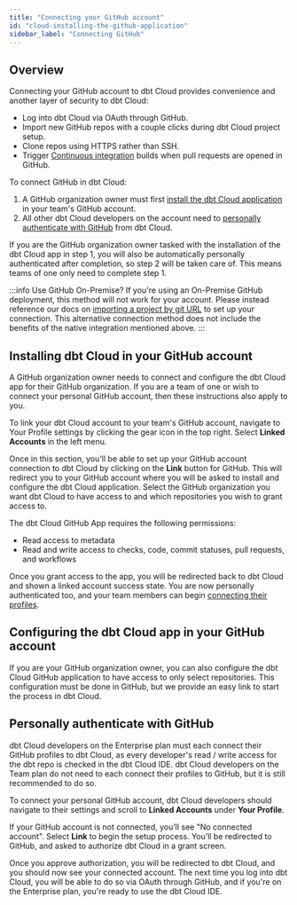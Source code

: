 ```yaml
---
title: "Connecting your GitHub account"
id: "cloud-installing-the-github-application"
sidebar_label: "Connecting GitHub"
---
```


## Overview

Connecting your GitHub account to dbt Cloud provides convenience and another layer of security to dbt Cloud:
- Log into dbt Cloud via OAuth through GitHub.
- Import new GitHub repos with a couple clicks during dbt Cloud project setup.
- Clone repos using HTTPS rather than SSH.
- Trigger [Continuous integration](cloud-enabling-continuous-integration-with-github) builds when pull requests are opened in GitHub.


To connect GitHub in dbt Cloud:
1. A GitHub organization owner must first [install the dbt Cloud application](/cloud-installing-the-github-application#installing-dbt-cloud-in-your-github-account) in your team's GitHub account.
2. All other dbt Cloud developers on the account need to [personally authenticate with GitHub](/cloud-installing-the-github-application#personally-authenticate-with-github) from dbt Cloud.

If you are the GitHub organization owner tasked with the installation of the dbt Cloud app in step 1, you will also be automatically personally authenticated after completion, so step 2 will be taken care of. This means teams of one only need to complete step 1.

:::info Use GitHub On-Premise?
If you're using an On-Premise GitHub deployment, this method will not work for your account. Please instead reference our 
docs on [importing a project by git URL](docs/dbt-cloud/cloud-configuring-dbt-cloud/cloud-import-a-project-by-git-url#github) to set up your connection. This alternative connection method does not include the benefits of the native integration mentioned above.
:::

## Installing dbt Cloud in your GitHub account

A GitHub organization owner needs to connect and configure the dbt Cloud app for their GitHub organization. If you are a team of one or wish to connect your personal GitHub account, then these instructions also apply to you.

To link your dbt Cloud account to your team's GitHub account, navigate to Your Profile settings by clicking the gear icon in the top right. Select **Linked Accounts** in the left menu. 

<Lightbox src="/img/docs/dbt-cloud/cloud-configuring-dbt-cloud/connecting-github/github-connect.gif" title="Navigated to Linked Accounts under your profile"/>

Once in this section, you'll be able to set up your GitHub account connection to dbt Cloud by clicking on the **Link** button for GitHub. This will redirect you to your GitHub account where you will be asked to install and configure the dbt Cloud application. Select the GitHub organization you want dbt Cloud to have access to and which repositories you wish to grant access to.

<Lightbox src="/img/docs/dbt-cloud/cloud-configuring-dbt-cloud/connecting-github/github-app-install.png" title="Installing the dbt Cloud application into a GitHub organization"/>

The dbt Cloud GitHub App requires the following permissions:
- Read access to metadata
- Read and write access to checks, code, commit statuses, pull requests, and workflows

Once you grant access to the app, you will be redirected back to dbt Cloud and shown a linked account success state. You are now personally authenticated too, and your team members can begin [connecting their profiles](/cloud-installing-the-github-application#personally-authenticate-with-github).

## Configuring the dbt Cloud app in your GitHub account
If you are your GitHub organization owner, you can also configure the dbt Cloud GitHub application to have access to only select repositories. This configuration must be done in GitHub, but we provide an easy link to start the process in dbt Cloud. 
<Lightbox src="/img/docs/dbt-cloud/cloud-configuring-dbt-cloud/connecting-github/configure-github.png" title="Configuring the dbt Cloud app"/>

## Personally authenticate with GitHub
dbt Cloud developers on the Enterprise plan must each connect their GitHub profiles to dbt Cloud, as every developer's read / write access for the dbt repo is checked in the dbt Cloud IDE. dbt Cloud developers on the Team plan do not need to each connect their profiles to GitHub, but it is still recommended to do so. 

To connect your personal GitHub account, dbt Cloud developers should navigate to their settings and scroll to **Linked Accounts** under **Your Profile**.

If your GitHub account is not connected, you’ll see "No connected account". Select **Link** to begin the setup process. You’ll be redirected to GitHub, and asked to authorize dbt Cloud in a grant screen.
<Lightbox src="/img/docs/dbt-cloud/cloud-configuring-dbt-cloud/connecting-github/github-auth.png" title="Authorizing the dbt Cloud app for developers"/>

Once you approve authorization, you will be redirected to dbt Cloud, and you should now see your connected account. The next time you log into dbt Cloud, you will be able to do so via OAuth through GitHub, and if you're on the Enterprise plan, you're ready to use the dbt Cloud IDE.
